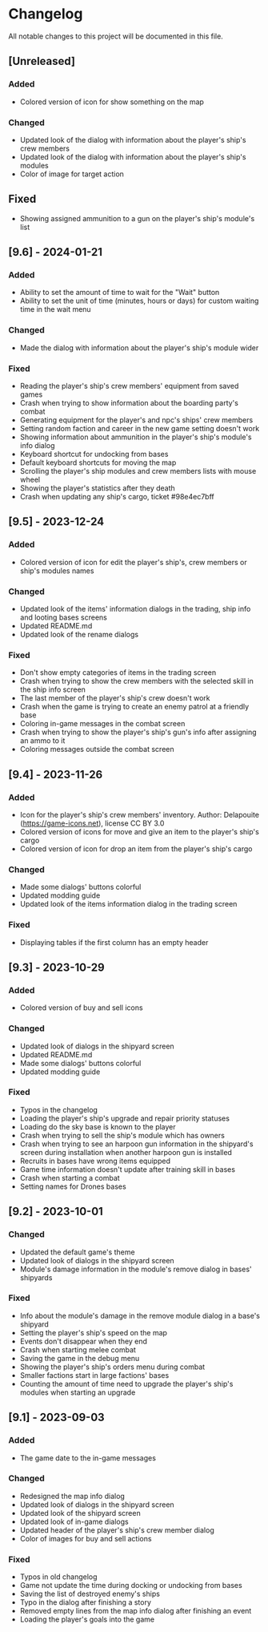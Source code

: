 # Changelog
All notable changes to this project will be documented in this file.

## [Unreleased]

### Added
- Colored version of icon for show something on the map

### Changed
- Updated look of the dialog with information about the player's ship's crew
  members
- Updated look of the dialog with information about the player's ship's modules
- Color of image for target action

## Fixed
- Showing assigned ammunition to a gun on the player's ship's module's list

## [9.6] - 2024-01-21

### Added
- Ability to set the amount of time to wait for the "Wait" button
- Ability to set the unit of time (minutes, hours or days) for custom waiting
  time in the wait menu

### Changed
- Made the dialog with information about the player's ship's module wider

### Fixed
- Reading the player's ship's crew members' equipment from saved games
- Crash when trying to show information about the boarding party's combat
- Generating equipment for the player's and npc's ships' crew members
- Setting random faction and career in the new game setting doesn't work
- Showing information about ammunition in the player's ship's module's info
  dialog
- Keyboard shortcut for undocking from bases
- Default keyboard shortcuts for moving the map
- Scrolling the player's ship modules and crew members lists with mouse wheel
- Showing the player's statistics after they death
- Crash when updating any ship's cargo, ticket #98e4ec7bff

## [9.5] - 2023-12-24

### Added
- Colored version of icon for edit the player's ship's, crew members or ship's
  modules names

### Changed
- Updated look of the items' information dialogs in the trading, ship info and
  looting bases screens
- Updated README.md
- Updated look of the rename dialogs

### Fixed
- Don't show empty categories of items in the trading screen
- Crash when trying to show the crew members with the selected skill in the
  ship info screen
- The last member of the player's ship's crew doesn't work
- Crash when the game is trying to create an enemy patrol at a friendly base
- Coloring in-game messages in the combat screen
- Crash when trying to show the player's ship's gun's info after assigning an
  ammo to it
- Coloring messages outside the combat screen

## [9.4] - 2023-11-26

### Added
- Icon for the player's ship's crew members' inventory. Author: Delapouite
  (https://game-icons.net), license CC BY 3.0
- Colored version of icons for move and give an item to the player's ship's cargo
- Colored version of icon for drop an item from the player's ship's cargo

### Changed
- Made some dialogs' buttons colorful
- Updated modding guide
- Updated look of the items information dialog in the trading screen

### Fixed
- Displaying tables if the first column has an empty header

## [9.3] - 2023-10-29

### Added
- Colored version of buy and sell icons

### Changed
- Updated look of dialogs in the shipyard screen
- Updated README.md
- Made some dialogs' buttons colorful
- Updated modding guide

### Fixed
- Typos in the changelog
- Loading the player's ship's upgrade and repair priority statuses
- Loading do the sky base is known to the player
- Crash when trying to sell the ship's module which has owners
- Crash when trying to see an harpoon gun information in the shipyard's screen
  during installation when another harpoon gun is installed
- Recruits in bases have wrong items equipped
- Game time information doesn't update after training skill in bases
- Crash when starting a combat
- Setting names for Drones bases

## [9.2] - 2023-10-01

### Changed
- Updated the default game's theme
- Updated look of dialogs in the shipyard screen
- Module's damage information in the module's remove dialog in bases' shipyards

### Fixed
- Info about the module's damage in the remove module dialog in a base's
  shipyard
- Setting the player's ship's speed on the map
- Events don't disappear when they end
- Crash when starting melee combat
- Saving the game in the debug menu
- Showing the player's ship's orders menu during combat
- Smaller factions start in large factions' bases
- Counting the amount of time need to upgrade the player's ship's modules
  when starting an upgrade

## [9.1] - 2023-09-03

### Added
- The game date to the in-game messages

### Changed
- Redesigned the map info dialog
- Updated look of dialogs in the shipyard screen
- Updated look of the shipyard screen
- Updated look of in-game dialogs
- Updated header of the player's ship's crew member dialog
- Color of images for buy and sell actions

### Fixed
- Typos in old changelog
- Game not update the time during docking or undocking from bases
- Saving the list of destroyed enemy's ships
- Typo in the dialog after finishing a story
- Removed empty lines from the map info dialog after finishing an event
- Loading the player's goals into the game
